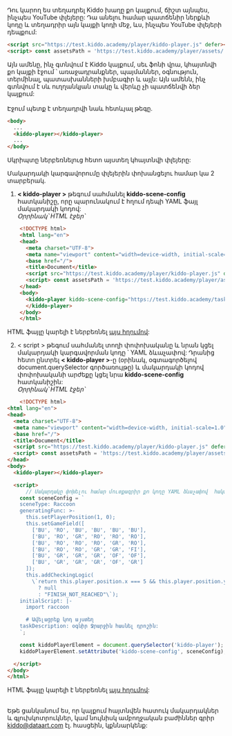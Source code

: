 Դու կարող ես տեղադրել Kiddo խաղը քո կայքում, ճիշտ այնպես, ինչպես YouTube փլեյերը: Դա անելու համար պատճենիր ներքևի կոդը և տեղադրիր այն կայքի կոդի մեջ, ևս, ինչպես YouTube փլեյերի դեպքում:
```html
<script src="https://test.kiddo.academy/player/kiddo-player.js" defer></script>
<script> const assetsPath = 'https://test.kiddo.academy/player/assets/'; </script>
```
Այն ամենը, ինչ գտնվում է Kiddo կայքում, սեւ ֆոնի վրա, կհայտնվի քո կայքի էջում ՝ առաջադրանքներ, պայմաններ, օգնություն, տերմինալ, պատասխանների խմբագիր և այլն: Այն ամենն, ինչ գտնվում է սև ուղղանկյան տակը և վերևը չի պատճենվի ձեր կայքում:
<br>
<br>
Էջում պետք է տեղադրվի նաև հետևյալ թեգը.
```html
<body>
  ...
  <kiddo-player></kiddo-player>
  ...
</body>
```
Սկրիպտը ներբեռնելուց հետո այստեղ կհայտնվի փլեյերը:

Մակարդակի կարգավորումը փլեյերին փոխանցելու համար կա 2 տարբերակ.

1. <strong>< kiddo-player ></strong> թեգում սահմանել <strong>kiddo-scene-config</strong>
 հատկանիշը, որը պարունակում է հղում դեպի YAML ֆայլ մակարդակի կոդով:<br>
<i>Օրրինակ՝ HTML էջեր՝ </i>
```html
    <!DOCTYPE html>
    <html lang="en">
    <head>
      <meta charset="UTF-8">
      <meta name="viewport" content="width=device-width, initial-scale=1.0">
      <base href="/">
      <title>Document</title>
      <script src="https://test.kiddo.academy/player/kiddo-player.js" defer></script>
      <script> const assetsPath = 'https://test.kiddo.academy/player/assets/'; </script>
    </head>
    <body>
      <kiddo-player kiddo-scene-config="https://test.kiddo.academy/tasks/src/en/raccoon/task1/task.yaml">
      </kiddo-player>
    </body>
    </html>
```

HTML ֆայլը կարելի է ներբեռնել <a href="/player/assets/files/kiddo-embedding-with-url(test).html" download>այս հղումով</a>:<br>

2. < script > թեգում սահմանել տողի փոփոխականը և նրան կցել մակարդակի կարգավորման կոդը ՝ YAML ձևաչափով: Դրանից հետո ընտրել <strong>< kiddo-player ></strong>-ը (օրինակ, օգտագործելով document.querySelector գործառույթը) և մակարդակի կոդով փոփոխականի արժեքը կցել նրա <strong>kiddo-scene-config</strong> հատկանիշին:<br>
<i>Օրրինակ՝ HTML էջեր՝</i>
```html
    <!DOCTYPE html>
<html lang="en">
<head>
  <meta charset="UTF-8">
  <meta name="viewport" content="width=device-width, initial-scale=1.0">
  <base href="/">
  <title>Document</title>
  <script src="https://test.kiddo.academy/player/kiddo-player.js" defer></script>
  <script> const assetsPath = 'https://test.kiddo.academy/player/assets/'; </script>
</head>
<body>
  <kiddo-player></kiddo-player>

  <script>
      // Մակարդակը փոխելու համար մուտքագրիր քո կոդը YAML ձևաչափով  հակառակ մեջբերումների միջև (backticks)
    const sceneConfig = `
    sceneType: Raccoon
    generatingFunc: >-
      this.setPlayerPosition(1, 0);
      this.setGameField([
        ['BU', 'RO', 'BU', 'BU', 'BU', 'BU'],
        ['BU', 'RO', 'GR', 'RO', 'RO', 'RO'],
        ['BU', 'RO', 'RO', 'RO', 'GR', 'RO'],
        ['BU', 'RO', 'RO', 'GR', 'GR', 'FI'],
        ['BU', 'GR', 'GR', 'GR', 'OF', 'OF'],
        ['BU', 'GR', 'GR', 'GR', 'OF', 'GR']
      ]);
      this.addCheckingLogic(
        \`return this.player.position.x === 5 && this.player.position.y === 3
          ? null
          : "FINISH_NOT_REACHED"\`);
    initialScript: |-
      import raccoon

      # Ավելացրեք կոդ այստեղ
    taskDescription: օգնիր Ջրարջին հասնել դրոշին:
    `;

    const kiddoPlayerElement = document.querySelector('kiddo-player');
    kiddoPlayerElement.setAttribute('kiddo-scene-config', sceneConfig);

  </script>
</body>
</html>
```
HTML ֆայլը կարելի է ներբեռնել <a href="/player/assets/files/kiddo-embedding-with-variable(test).html" download>այս հղումով</a>:<br>
<br>
<p>Եթե ցանկանում ես, որ կայքում հայտնվեն հատուկ մակարդակներ և գլուխկոտրուկներ, կամ նույնիսկ ամբողջական բաժիններ գրիր <a href='mailto:kiddo@dataart.com'>kiddo@dataart.com</a> էլ. հասցեին, կքննարկենք:</p>
